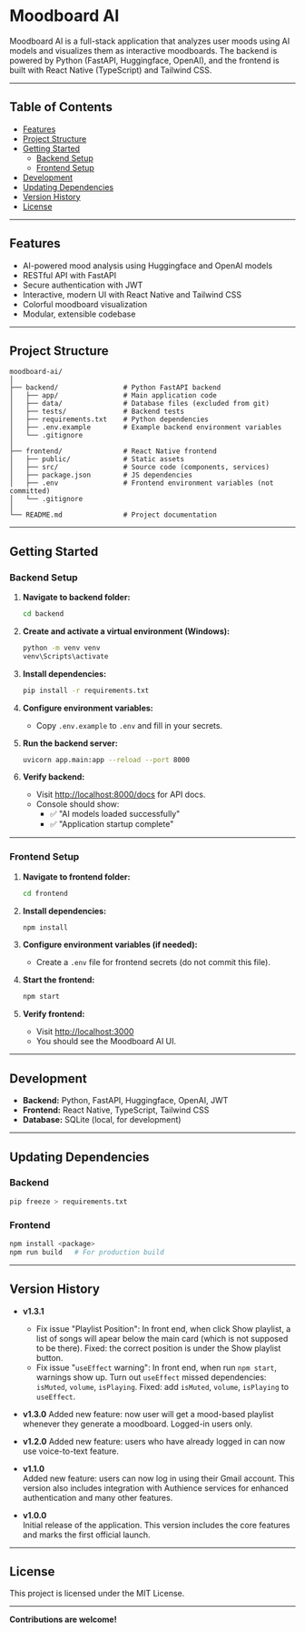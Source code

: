 # Moodboard AI

Moodboard AI is a full-stack application that analyzes user moods using AI models and visualizes them as interactive moodboards. The backend is powered by Python (FastAPI, Huggingface, OpenAI), and the frontend is built with React Native (TypeScript) and Tailwind CSS.

---

## Table of Contents

- [Features](#features)
- [Project Structure](#project-structure)
- [Getting Started](#getting-started)
  - [Backend Setup](#backend-setup)
  - [Frontend Setup](#frontend-setup)
- [Development](#development)
- [Updating Dependencies](#updating-dependencies)
- [Version History](#version-history)
- [License](#license)

---

## Features

- AI-powered mood analysis using Huggingface and OpenAI models
- RESTful API with FastAPI
- Secure authentication with JWT
- Interactive, modern UI with React Native and Tailwind CSS
- Colorful moodboard visualization
- Modular, extensible codebase

---

## Project Structure

```
moodboard-ai/
│
├── backend/                # Python FastAPI backend
│   ├── app/                # Main application code
│   ├── data/               # Database files (excluded from git)
│   ├── tests/              # Backend tests
│   ├── requirements.txt    # Python dependencies
│   ├── .env.example        # Example backend environment variables
│   └── .gitignore
│
├── frontend/               # React Native frontend
│   ├── public/             # Static assets
│   ├── src/                # Source code (components, services)
│   ├── package.json        # JS dependencies
│   ├── .env                # Frontend environment variables (not committed)
│   └── .gitignore
│
└── README.md               # Project documentation
```

---

## Getting Started

### Backend Setup

1. **Navigate to backend folder:**
   ```sh
   cd backend
   ```

2. **Create and activate a virtual environment (Windows):**
   ```sh
   python -m venv venv
   venv\Scripts\activate
   ```

3. **Install dependencies:**
   ```sh
   pip install -r requirements.txt
   ```

4. **Configure environment variables:**
   - Copy `.env.example` to `.env` and fill in your secrets.

5. **Run the backend server:**
   ```sh
   uvicorn app.main:app --reload --port 8000
   ```

6. **Verify backend:**
   - Visit [http://localhost:8000/docs](http://localhost:8000/docs) for API docs.
   - Console should show:
     - ✅ "AI models loaded successfully"
     - ✅ "Application startup complete"

---

### Frontend Setup

1. **Navigate to frontend folder:**
   ```sh
   cd frontend
   ```

2. **Install dependencies:**
   ```sh
   npm install
   ```

3. **Configure environment variables (if needed):**
   - Create a `.env` file for frontend secrets (do not commit this file).

4. **Start the frontend:**
   ```sh
   npm start
   ```

5. **Verify frontend:**
   - Visit [http://localhost:3000](http://localhost:3000)
   - You should see the Moodboard AI UI.

---

## Development

- **Backend:** Python, FastAPI, Huggingface, OpenAI, JWT
- **Frontend:** React Native, TypeScript, Tailwind CSS
- **Database:** SQLite (local, for development)

---

## Updating Dependencies

### Backend
```sh
pip freeze > requirements.txt
```

### Frontend
```sh
npm install <package>
npm run build   # For production build
```

---

## Version History

- **v1.3.1**
  - Fix issue "Playlist Position": In front end, when click Show playlist, a list of songs will apear below the main card (which is not supposed to be there). Fixed: the correct position is under the Show playlist button.
  - Fix issue "`useEffect` warning": In front end, when run `npm start`, warnings show up. Turn out `useEffect` missed dependencies: `isMuted`, `volume`, `isPlaying`. Fixed: add `isMuted`, `volume`, `isPlaying` to `useEffect`. 

- **v1.3.0**
  Added new feature: now user will get a mood-based playlist whenever they generate a moodboard. Logged-in users only.

- **v1.2.0**
  Added new feature: users who have already logged in can now use voice-to-text feature.

- **v1.1.0**  
  Added new feature: users can now log in using their Gmail account. This version also includes integration with Authience services for enhanced authentication and many other features.

- **v1.0.0**  
  Initial release of the application. This version includes the core features and marks the first official launch.


---

## License

This project is licensed under the MIT License.

---

**Contributions are welcome!**

